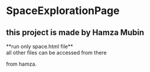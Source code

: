 # SpaceExplorationPage
<h2>this project is made by Hamza Mubin </h2>
<p>**run only space.html file** <br> all other files can be accessed from there</p>
from hamza.

